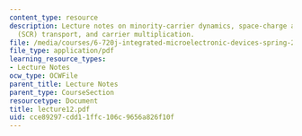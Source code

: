 ```yaml
---
content_type: resource
description: Lecture notes on minority-carrier dynamics, space-charge and high resistivity
  (SCR) transport, and carrier multiplication.
file: /media/courses/6-720j-integrated-microelectronic-devices-spring-2007/cce89297cdd11ffc106c9656a826f10f_lecture12.pdf
file_type: application/pdf
learning_resource_types:
- Lecture Notes
ocw_type: OCWFile
parent_title: Lecture Notes
parent_type: CourseSection
resourcetype: Document
title: lecture12.pdf
uid: cce89297-cdd1-1ffc-106c-9656a826f10f
---
```

